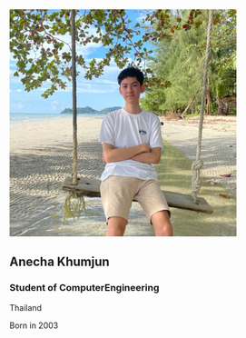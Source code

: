 <img src="Mypicture.jpg" width="400" height="400">

## Anecha Khumjun
### Student of ComputerEngineering 

Thailand

Born in 2003


